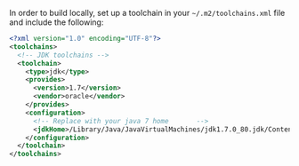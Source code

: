 In order to build locally, set up a toolchain in your `~/.m2/toolchains.xml` file 
and include the following:

```xml
<?xml version="1.0" encoding="UTF-8"?>
<toolchains>
  <!-- JDK toolchains -->
  <toolchain>
    <type>jdk</type>
    <provides>
      <version>1.7</version>
      <vendor>oracle</vendor>
    </provides>
    <configuration>
      <!-- Replace with your java 7 home       -->
      <jdkHome>/Library/Java/JavaVirtualMachines/jdk1.7.0_80.jdk/Contents/Home/</jdkHome>
    </configuration>
  </toolchain>
</toolchains>
```